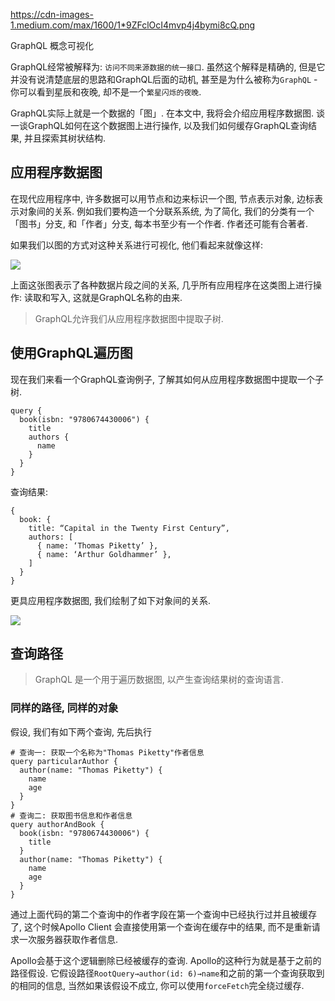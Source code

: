 https://cdn-images-1.medium.com/max/1600/1*9ZFclOcI4mvp4j4bymi8cQ.png

GraphQL 概念可视化

GraphQL经常被解释为: `访问不同来源数据的统一接口`. 虽然这个解释是精确的, 但是它并没有说清楚底层的思路和GraphQL后面的动机, 甚至是为什么被称为`GraphQL` - 你可以看到星辰和夜晚, 却不是一个`繁星闪烁的夜晚`.

GraphQL实际上就是一个数据的「图」. 在本文中, 我将会介绍应用程序数据图. 谈一谈GraphQL如何在这个数据图上进行操作, 以及我们如何缓存GraphQL查询结果, 并且探索其树状结构.

## 应用程序数据图

在现代应用程序中, 许多数据可以用节点和边来标识一个图, 节点表示对象, 边标表示对象间的关系. 例如我们要构造一个分联系系统, 为了简化, 我们的分类有一个「图书」分支, 和「作者」分支, 每本书至少有一个作者. 作者还可能有合著者.

如果我们以图的方式对这种关系进行可视化, 他们看起来就像这样:

![](https://cdn-images-1.medium.com/max/1600/1*EmhOknzZEu9Q6U3q5NmT9Q.png)

上面这张图表示了各种数据片段之间的关系, 几乎所有应用程序在这类图上进行操作: 读取和写入, 这就是GraphQL名称的由来.

> GraphQL允许我们从应用程序数据图中提取子树.


## 使用GraphQL遍历图

现在我们来看一个GraphQL查询例子, 了解其如何从应用程序数据图中提取一个子树.

```
query {
  book(isbn: "9780674430006") {
    title
    authors {
      name
    }
  }
}
```

查询结果:

```
{
  book: {
    title: “Capital in the Twenty First Century”,
    authors: [
      { name: ‘Thomas Piketty’ },
      { name: ‘Arthur Goldhammer’ },
    ]
  }
}
```

更具应用程序数据图, 我们绘制了如下对象间的关系.

![](https://cdn-images-1.medium.com/max/1600/1*9ZFclOcI4mvp4j4bymi8cQ.png)

## 查询路径

> GraphQL 是一个用于遍历数据图, 以产生查询结果树的查询语言.

### 同样的路径, 同样的对象

假设, 我们有如下两个查询, 先后执行

```
# 查询一: 获取一个名称为"Thomas Piketty"作者信息
query particularAuthor {
  author(name: "Thomas Piketty") {
    name
    age
  }
}
# 查询二: 获取图书信息和作者信息
query authorAndBook {
  book(isbn: "9780674430006") {
    title
  }
  author(name: "Thomas Piketty") {
    name
    age
  }
}
```

通过上面代码的第二个查询中的作者字段在第一个查询中已经执行过并且被缓存了, 这个时候Apollo Client 会直接使用第一个查询在缓存中的结果, 而不是重新请求一次服务器获取作者信息.

Apollo会基于这个逻辑删除已经被缓存的查询. Apollo的这种行为就是基于之前的路径假设. 它假设路径`RootQuery→author(id: 6)→name`和之前的第一个查询获取到的相同的信息, 当然如果该假设不成立, 你可以使用`forceFetch`完全绕过缓存.



